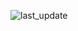 <!-- TEST_REPO:START (LAST_UPDATE:format=DD-MMM-YYYY HH:mm) -->
![last_update](https://img.shields.io/badge/last%20update-21--Jul--2024%2010:37%20(GMT%200)-blue)
<!-- BE_GRATEFUL:END -->
